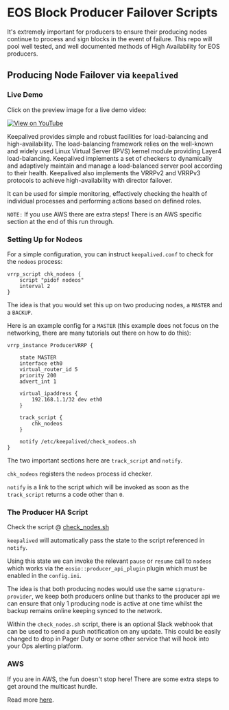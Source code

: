 # EOS Block Producer Failover Scripts

It's extremely important for producers to ensure their producing nodes continue to process and sign blocks in the event of failure. This repo will pool well tested, and well documented methods of High Availability for EOS producers.

## Producing Node Failover via `keepalived`

### Live Demo

Click on the preview image for a live demo video:

[![View on YouTube](https://blockmatrix.network/assets/img/keepalived_bp_failover.png?cb=123)](https://www.youtube.com/watch?v=OuB40yd0z4M "View on YouTube")

Keepalived provides simple and robust facilities for load-balancing and high-availability. The load-balancing framework relies on the well-known and widely used Linux Virtual Server (IPVS) kernel module providing Layer4 load-balancing. Keepalived implements a set of checkers to dynamically and adaptively maintain and manage a load-balanced server pool according to their health. Keepalived also implements the VRRPv2 and VRRPv3 protocols to achieve high-availability with director failover.

It can be used for simple monitoring, effectively checking the health of individual processes and performing actions based on defined roles.

`NOTE:` If you use AWS there are extra steps! There is an AWS specific section at the end of this run through.

### Setting Up for Nodeos

For a simple configuration, you can instruct `keepalived.conf` to check for the `nodeos` process:

```
vrrp_script chk_nodeos {
    script "pidof nodeos"
    interval 2
}
```

The idea is that you would set this up on two producing nodes, a `MASTER` and a `BACKUP`.

Here is an example config for a `MASTER` (this example does not focus on the networking, there are many tutorials out there on how to do this):

```
vrrp_instance ProducerVRRP {

    state MASTER
    interface eth0
    virtual_router_id 5
    priority 200
    advert_int 1

    virtual_ipaddress {
        192.168.1.1/32 dev eth0
    }

    track_script {
        chk_nodeos
    }

    notify /etc/keepalived/check_nodeos.sh
}
```

The two important sections here are `track_script` and `notify`.

`chk_nodeos` registers the `nodeos` process id checker.

`notify` is a link to the script which will be invoked as soon as the `track_script` returns a code other than `0`.

### The Producer HA Script

Check the script @ [check_nodes.sh](https://github.com/BlockMatrixNetwork/eos-bp-failover/blob/master/check_nodeos.sh)

`keepalived` will automatically pass the state to the script referenced in `notify`.

Using this state we can invoke the relevant `pause` or `resume` call to `nodeos` which works via the `eosio::producer_api_plugin` plugin which must be enabled in the `config.ini`.

The idea is that both producing nodes would use the same `signature-provider`, we keep both producers online but thanks to the producer api we can ensure that only 1 producing node is active at one time whilst the backup remains online keeping synced to the network.

Within the `check_nodes.sh` script, there is an optional Slack webhook that can be used to send a push notification on any update. This could be easily changed to drop in Pager Duty or some other service that will hook into your Ops alerting platform.

### AWS

If you are in AWS, the fun doesn't stop here! There are some extra steps to get around the multicast hurdle.

Read more [here](https://github.com/BlockMatrixNetwork/eos-bp-failover/aws).
